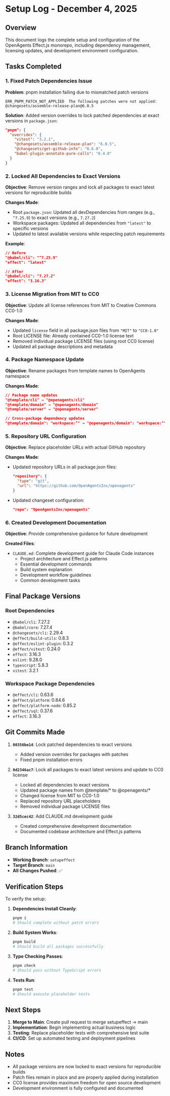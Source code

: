 # Setup Log - December 4, 2025

## Overview

This document logs the complete setup and configuration of the OpenAgents Effect.js monorepo, including dependency management, licensing updates, and development environment configuration.

## Tasks Completed

### 1. Fixed Patch Dependencies Issue

**Problem**: pnpm installation failing due to mismatched patch versions
```
ERR_PNPM_PATCH_NOT_APPLIED  The following patches were not applied: @changesets/assemble-release-plan@6.0.5
```

**Solution**: Added version overrides to lock patched dependencies at exact versions in `package.json`:
```json
"pnpm": {
  "overrides": {
    "vitest": "3.2.1",
    "@changesets/assemble-release-plan": "6.0.5",
    "@changesets/get-github-info": "0.6.0",
    "babel-plugin-annotate-pure-calls": "0.4.0"
  }
}
```

### 2. Locked All Dependencies to Exact Versions

**Objective**: Remove version ranges and lock all packages to exact latest versions for reproducible builds

**Changes Made**:
- Root `package.json`: Updated all devDependencies from ranges (e.g., `^7.25.9`) to exact versions (e.g., `7.27.2`)
- Workspace packages: Updated all dependencies from `"latest"` to specific versions
- Updated to latest available versions while respecting patch requirements

**Example**:
```json
// Before
"@babel/cli": "^7.25.9"
"effect": "latest"

// After  
"@babel/cli": "7.27.2"
"effect": "3.16.3"
```

### 3. License Migration from MIT to CC0

**Objective**: Update all license references from MIT to Creative Commons CC0-1.0

**Changes Made**:
- Updated `license` field in all package.json files from `"MIT"` to `"CC0-1.0"`
- Root LICENSE file: Already contained CC0-1.0 license text
- Removed individual package LICENSE files (using root CC0 license)
- Updated all package descriptions and metadata

### 4. Package Namespace Update

**Objective**: Rename packages from template names to OpenAgents namespace

**Changes Made**:
```json
// Package name updates
"@template/cli" → "@openagents/cli"
"@template/domain" → "@openagents/domain"  
"@template/server" → "@openagents/server"

// Cross-package dependency updates
"@template/domain": "workspace:^" → "@openagents/domain": "workspace:^"
```

### 5. Repository URL Configuration

**Objective**: Replace placeholder URLs with actual GitHub repository

**Changes Made**:
- Updated repository URLs in all package.json files:
  ```json
  "repository": {
    "type": "git",
    "url": "https://github.com/OpenAgentsInc/openagents"
  }
  ```
- Updated changeset configuration:
  ```json
  "repo": "OpenAgentsInc/openagents"
  ```

### 6. Created Development Documentation

**Objective**: Provide comprehensive guidance for future development

**Created Files**:
- `CLAUDE.md`: Complete development guide for Claude Code instances
  - Project architecture and Effect.js patterns
  - Essential development commands
  - Build system explanation
  - Development workflow guidelines
  - Common development tasks

## Final Package Versions

### Root Dependencies
- `@babel/cli`: 7.27.2
- `@babel/core`: 7.27.4
- `@changesets/cli`: 2.29.4
- `@effect/build-utils`: 0.8.3
- `@effect/eslint-plugin`: 0.3.2
- `@effect/vitest`: 0.24.0
- `effect`: 3.16.3
- `eslint`: 9.28.0
- `typescript`: 5.8.3
- `vitest`: 3.2.1

### Workspace Package Dependencies
- `@effect/cli`: 0.63.6
- `@effect/platform`: 0.84.6
- `@effect/platform-node`: 0.85.2
- `@effect/sql`: 0.37.6
- `effect`: 3.16.3

## Git Commits Made

1. **`00356be14`**: Lock patched dependencies to exact versions
   - Added version overrides for packages with patches
   - Fixed pnpm installation errors

2. **`0d2346ac7`**: Lock all packages to exact latest versions and update to CC0 license
   - Locked all dependencies to exact versions
   - Updated package names from @template/* to @openagents/*
   - Changed license from MIT to CC0-1.0
   - Replaced repository URL placeholders
   - Removed individual package LICENSE files

3. **`32d5cec42`**: Add CLAUDE.md development guide
   - Created comprehensive development documentation
   - Documented codebase architecture and Effect.js patterns

## Branch Information

- **Working Branch**: `setupeffect`
- **Target Branch**: `main`
- **All Changes Pushed**: ✅

## Verification Steps

To verify the setup:

1. **Dependencies Install Cleanly**:
   ```bash
   pnpm i
   # Should complete without patch errors
   ```

2. **Build System Works**:
   ```bash
   pnpm build
   # Should build all packages successfully
   ```

3. **Type Checking Passes**:
   ```bash
   pnpm check
   # Should pass without TypeScript errors
   ```

4. **Tests Run**:
   ```bash
   pnpm test
   # Should execute placeholder tests
   ```

## Next Steps

1. **Merge to Main**: Create pull request to merge setupeffect → main
2. **Implementation**: Begin implementing actual business logic
3. **Testing**: Replace placeholder tests with comprehensive test suite
4. **CI/CD**: Set up automated testing and deployment pipelines

## Notes

- All package versions are now locked to exact versions for reproducible builds
- Patch files remain in place and are properly applied during installation
- CC0 license provides maximum freedom for open source development
- Development environment is fully configured and documented